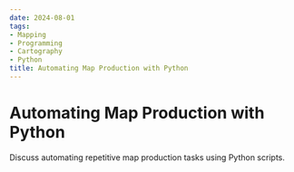 ```yaml
---
date: 2024-08-01
tags:
- Mapping
- Programming
- Cartography
- Python
title: Automating Map Production with Python
---
```


# Automating Map Production with Python

Discuss automating repetitive map production tasks using Python scripts.
